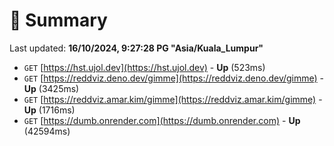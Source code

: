 # 📖 Summary
Last updated: **16/10/2024, 9:27:28 PG "Asia/Kuala_Lumpur"**

- `GET` [https://hst.ujol.dev](https://hst.ujol.dev) - **Up** (523ms)
- `GET` [https://reddviz.deno.dev/gimme](https://reddviz.deno.dev/gimme) - **Up** (3425ms)
- `GET` [https://reddviz.amar.kim/gimme](https://reddviz.amar.kim/gimme) - **Up** (1716ms)
- `GET` [https://dumb.onrender.com](https://dumb.onrender.com) - **Up** (42594ms)
